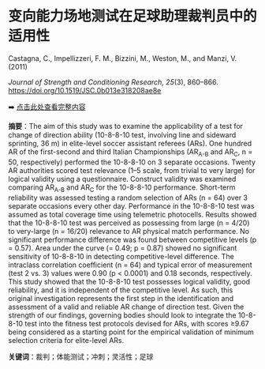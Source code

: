 # 变向能力场地测试在足球助理裁判员中的适用性

Castagna, C., Impellizzeri, F. M., Bizzini, M., Weston, M., and Manzi, V. (2011)

*Journal of Strength and Conditioning Research, 25*(3), 860–866. <https://doi.org/10.1519/JSC.0b013e318208ae8e>

➡️ [点击此处查看完整内容](https://zzzxj12138.github.io/02/)

**摘要**：The aim of this study was to examine the applicability of a test for change of direction ability (10-8-8-10 test, involving line and sideward sprinting, 36 m) in elite-level soccer assistant referees (ARs). One hundred AR of the first-second and third Italian Championships (AR<sub>A-B</sub> and AR<sub>C</sub>, n = 50, respectively) performed the 10-8-8-10 on 3 separate occasions. Twenty AR authorities scored test relevance (1–5 scale, from trivial to very large) for logical validity using a questionnaire. Construct validity was examined comparing AR<sub>A-B</sub> and AR<sub>C</sub> for the 10-8-8-10 performance. Short-term reliability was assessed testing a random selection of ARs (n = 64) over 3 separate occasions every other day. Performance in the 10-8-8-10 test was assumed as total coverage time using telemetric photocells. Results showed that the 10-8-8-10 test was perceived as possessing from large (n = 4/20) to very-large (n = 16/20) relevance to AR physical match performance. No significant performance difference was found between competitive levels (p = 0.57). Area under the curve (= 0.49; p = 0.87) showed no significant sensitivity of 10-8-8-10 in detecting competitive-level difference. The intraclass correlation coefficient (n = 64) and typical error of measurement (test 2 vs. 3) values were 0.90 (p < 0.0001) and 0.18 seconds, respectively. This study showed that the 10-8-8-10 test possesses logical validity, good reliability, and it is independent of the competitive level. As such, this original investigation represents the first step in the identification and assessment of a valid and reliable AR change of direction test. Given the strength of our findings, governing bodies should look to integrate the 10-8-8-10 test into the fitness test protocols devised for ARs, with scores &geq;9.67 being considered as a starting point for the empirical validation of minimum selection criteria for elite-level ARs.

**关键词**：裁判；体能测试；冲刺；灵活性；足球